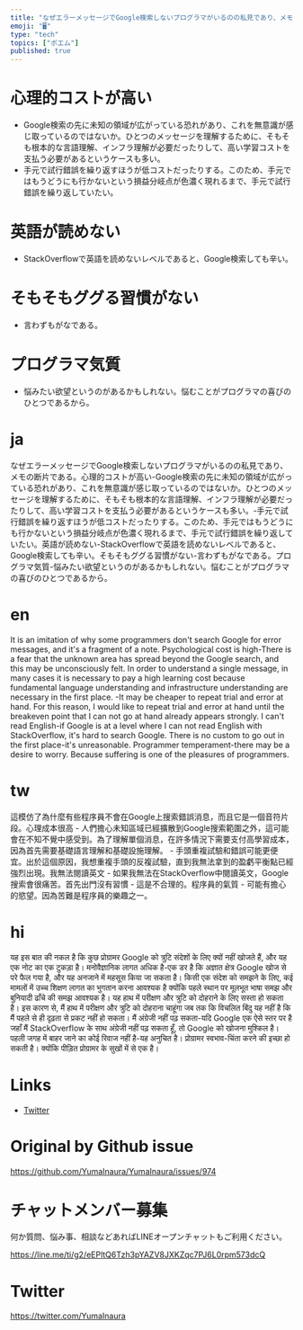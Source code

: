 ```yaml
---
title: "なぜエラーメッセージでGoogle検索しないプログラマがいるのの私見であり、メモの断片である。"
emoji: "🖥"
type: "tech"
topics: ["ポエム"]
published: true
---
```



# 心理的コストが高い

- Google検索の先に未知の領域が広がっている恐れがあり、これを無意識が感じ取っているのではないか。ひとつのメッセージを理解するために、そもそも根本的な言語理解、インフラ理解が必要だったりして、高い学習コストを支払う必要があるというケースも多い。
- 手元で試行錯誤を繰り返すほうが低コストだったりする。このため、手元ではもうどうにも行かないという損益分岐点が色濃く現れるまで、手元で試行錯誤を繰り返していたい。

# 英語が読めない

- StackOverflowで英語を読めないレベルであると、Google検索しても辛い。

# そもそもググる習慣がない

- 言わずもがなである。

# プログラマ気質

- 悩みたい欲望というのがあるかもしれない。悩むことがプログラマの喜びのひとつであるから。


# ja

なぜエラーメッセージでGoogle検索しないプログラマがいるのの私見であり、メモの断片である。心理的コストが高い-Google検索の先に未知の領域が広がっている恐れがあり、これを無意識が感じ取っているのではないか。ひとつのメッセージを理解するために、そもそも根本的な言語理解、インフラ理解が必要だったりして、高い学習コストを支払う必要があるというケースも多い。-手元で試行錯誤を繰り返すほうが低コストだったりする。このため、手元ではもうどうにも行かないという損益分岐点が色濃く現れるまで、手元で試行錯誤を繰り返していたい。英語が読めない-StackOverflowで英語を読めないレベルであると、Google検索しても辛い。そもそもググる習慣がない-言わずもがなである。プログラマ気質-悩みたい欲望というのがあるかもしれない。悩むことがプログラマの喜びのひとつであるから。


# en

It is an imitation of why some programmers don't search Google for error messages, and it's a fragment of a note. Psychological cost is high-There is a fear that the unknown area has spread beyond the Google search, and this may be unconsciously felt. In order to understand a single message, in many cases it is necessary to pay a high learning cost because fundamental language understanding and infrastructure understanding are necessary in the first place. -It may be cheaper to repeat trial and error at hand. For this reason, I would like to repeat trial and error at hand until the breakeven point that I can not go at hand already appears strongly. I can't read English-if Google is at a level where I can not read English with StackOverflow, it's hard to search Google. There is no custom to go out in the first place-it's unreasonable. Programmer temperament-there may be a desire to worry. Because suffering is one of the pleasures of programmers.

# tw

這模仿了為什麼有些程序員不會在Google上搜索錯誤消息，而且它是一個音符片段。心理成本很高 - 人們擔心未知區域已經擴散到Google搜索範圍之外，這可能會在不知不覺中感受到。為了理解單個消息，在許多情況下需要支付高學習成本，因為首先需要基礎語言理解和基礎設施理解。 - 手頭重複試驗和錯誤可能更便宜。出於這個原因，我想重複手頭的反複試驗，直到我無法拿到的盈虧平衡點已經強烈出現。我無法閱讀英文 - 如果我無法在StackOverflow中閱讀英文，Google搜索會很痛苦。首先出門沒有習慣 - 這是不合理的。程序員的氣質 - 可能有擔心的慾望。因為苦難是程序員的樂趣之一。

# hi

यह इस बात की नकल है कि कुछ प्रोग्रामर Google को त्रुटि संदेशों के लिए क्यों नहीं खोजते हैं, और यह एक नोट का एक टुकड़ा है। मनोवैज्ञानिक लागत अधिक है-एक डर है कि अज्ञात क्षेत्र Google खोज से परे फैल गया है, और यह अनजाने में महसूस किया जा सकता है। किसी एक संदेश को समझने के लिए, कई मामलों में उच्च शिक्षण लागत का भुगतान करना आवश्यक है क्योंकि पहले स्थान पर मूलभूत भाषा समझ और बुनियादी ढाँचे की समझ आवश्यक है। यह हाथ में परीक्षण और त्रुटि को दोहराने के लिए सस्ता हो सकता है। इस कारण से, मैं हाथ में परीक्षण और त्रुटि को दोहराना चाहूंगा जब तक कि विचलित बिंदु यह नहीं है कि मैं पहले से ही दृढ़ता से प्रकट नहीं हो सकता। मैं अंग्रेजी नहीं पढ़ सकता-यदि Google एक ऐसे स्तर पर है जहाँ मैं StackOverflow के साथ अंग्रेजी नहीं पढ़ सकता हूँ, तो Google को खोजना मुश्किल है। पहली जगह में बाहर जाने का कोई रिवाज नहीं है-यह अनुचित है। प्रोग्रामर स्वभाव-चिंता करने की इच्छा हो सकती है। क्योंकि पीड़ित प्रोग्रामर के सुखों में से एक है।

# Links

- [Twitter](https://twitter.com/YumaInaura/status/1111388414589304834)


# Original by Github issue

https://github.com/YumaInaura/YumaInaura/issues/974








<!-- Update From Qiita API -->

# チャットメンバー募集


何か質問、悩み事、相談などあればLINEオープンチャットもご利用ください。

https://line.me/ti/g2/eEPltQ6Tzh3pYAZV8JXKZqc7PJ6L0rpm573dcQ





# Twitter


https://twitter.com/YumaInaura


<!-- Update From Qiita API -->


